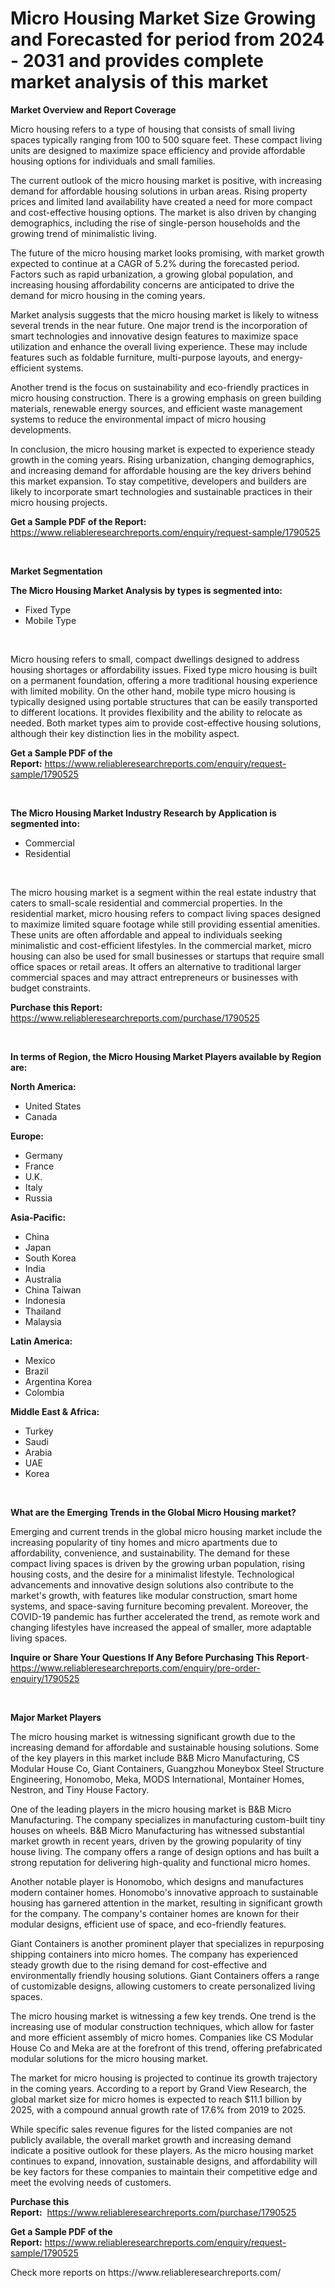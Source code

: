 <p><h1>Micro Housing Market Size Growing and Forecasted for period from 2024 - 2031 and provides complete market analysis of this market</h1></p><p><strong>Market Overview and Report Coverage</strong></p>
<p><p>Micro housing refers to a type of housing that consists of small living spaces typically ranging from 100 to 500 square feet. These compact living units are designed to maximize space efficiency and provide affordable housing options for individuals and small families.</p><p>The current outlook of the micro housing market is positive, with increasing demand for affordable housing solutions in urban areas. Rising property prices and limited land availability have created a need for more compact and cost-effective housing options. The market is also driven by changing demographics, including the rise of single-person households and the growing trend of minimalistic living. </p><p>The future of the micro housing market looks promising, with market growth expected to continue at a CAGR of 5.2% during the forecasted period. Factors such as rapid urbanization, a growing global population, and increasing housing affordability concerns are anticipated to drive the demand for micro housing in the coming years.</p><p>Market analysis suggests that the micro housing market is likely to witness several trends in the near future. One major trend is the incorporation of smart technologies and innovative design features to maximize space utilization and enhance the overall living experience. These may include features such as foldable furniture, multi-purpose layouts, and energy-efficient systems.</p><p>Another trend is the focus on sustainability and eco-friendly practices in micro housing construction. There is a growing emphasis on green building materials, renewable energy sources, and efficient waste management systems to reduce the environmental impact of micro housing developments.</p><p>In conclusion, the micro housing market is expected to experience steady growth in the coming years. Rising urbanization, changing demographics, and increasing demand for affordable housing are the key drivers behind this market expansion. To stay competitive, developers and builders are likely to incorporate smart technologies and sustainable practices in their micro housing projects.</p></p>
<p><strong>Get a Sample PDF of the Report:</strong> <a href="https://www.reliableresearchreports.com/enquiry/request-sample/1790525">https://www.reliableresearchreports.com/enquiry/request-sample/1790525</a></p>
<p>&nbsp;</p>
<p><strong>Market Segmentation</strong></p>
<p><strong>The Micro Housing Market Analysis by types is segmented into:</strong></p>
<p><ul><li>Fixed Type</li><li>Mobile Type</li></ul></p>
<p>&nbsp;</p>
<p><p>Micro housing refers to small, compact dwellings designed to address housing shortages or affordability issues. Fixed type micro housing is built on a permanent foundation, offering a more traditional housing experience with limited mobility. On the other hand, mobile type micro housing is typically designed using portable structures that can be easily transported to different locations. It provides flexibility and the ability to relocate as needed. Both market types aim to provide cost-effective housing solutions, although their key distinction lies in the mobility aspect.</p></p>
<p><strong>Get a Sample PDF of the Report:</strong>&nbsp;<a href="https://www.reliableresearchreports.com/enquiry/request-sample/1790525">https://www.reliableresearchreports.com/enquiry/request-sample/1790525</a></p>
<p>&nbsp;</p>
<p><strong>The Micro Housing Market Industry Research by Application is segmented into:</strong></p>
<p><ul><li>Commercial</li><li>Residential</li></ul></p>
<p>&nbsp;</p>
<p><p>The micro housing market is a segment within the real estate industry that caters to small-scale residential and commercial properties. In the residential market, micro housing refers to compact living spaces designed to maximize limited square footage while still providing essential amenities. These units are often affordable and appeal to individuals seeking minimalistic and cost-efficient lifestyles. In the commercial market, micro housing can also be used for small businesses or startups that require small office spaces or retail areas. It offers an alternative to traditional larger commercial spaces and may attract entrepreneurs or businesses with budget constraints.</p></p>
<p><strong>Purchase this Report:</strong>&nbsp; <a href="https://www.reliableresearchreports.com/purchase/1790525">https://www.reliableresearchreports.com/purchase/1790525</a></p>
<p>&nbsp;</p>
<p><strong>In terms of Region, the Micro Housing Market Players available by Region are:</strong></p>
<p>
    <p> <strong> North America: </strong>
        <ul>
            <li>United States</li>
            <li>Canada</li>
        </ul>
        </p> 
    <p> <strong> Europe: </strong>
        <ul>
            <li>Germany</li>
            <li>France</li>
            <li>U.K.</li>
            <li>Italy</li>
            <li>Russia</li>
        </ul>
        </p> 
    <p> <strong> Asia-Pacific: </strong>
        <ul>
            <li>China</li>
            <li>Japan</li>
            <li>South Korea</li>
            <li>India</li>
            <li>Australia</li>
            <li>China Taiwan</li>
            <li>Indonesia</li>
            <li>Thailand</li>
            <li>Malaysia</li>
        </ul>
        </p> 
    <p> <strong> Latin America: </strong>
        <ul>
            <li>Mexico</li>
            <li>Brazil</li>
            <li>Argentina Korea</li>
            <li>Colombia</li>
        </ul>
        </p> 
    <p> <strong> Middle East & Africa: </strong>
        <ul>
            <li>Turkey</li>
            <li>Saudi</li>
            <li>Arabia</li>
            <li>UAE</li>
            <li>Korea</li>
        </ul>
    </p>
    </p>
<p>&nbsp;</p>
<p><strong>What are the Emerging Trends in the Global Micro Housing market?</strong></p>
<p><p>Emerging and current trends in the global micro housing market include the increasing popularity of tiny homes and micro apartments due to affordability, convenience, and sustainability. The demand for these compact living spaces is driven by the growing urban population, rising housing costs, and the desire for a minimalist lifestyle. Technological advancements and innovative design solutions also contribute to the market's growth, with features like modular construction, smart home systems, and space-saving furniture becoming prevalent. Moreover, the COVID-19 pandemic has further accelerated the trend, as remote work and changing lifestyles have increased the appeal of smaller, more adaptable living spaces.</p></p>
<p><strong>Inquire or Share Your Questions If Any Before Purchasing This Report</strong>- <a href="https://www.reliableresearchreports.com/enquiry/pre-order-enquiry/1790525">https://www.reliableresearchreports.com/enquiry/pre-order-enquiry/1790525</a></p>
<p>&nbsp;</p>
<p><strong>Major Market Players</strong></p>
<p><p>The micro housing market is witnessing significant growth due to the increasing demand for affordable and sustainable housing solutions. Some of the key players in this market include B&B Micro Manufacturing, CS Modular House Co, Giant Containers, Guangzhou Moneybox Steel Structure Engineering, Honomobo, Meka, MODS International, Montainer Homes, Nestron, and Tiny House Factory.</p><p>One of the leading players in the micro housing market is B&B Micro Manufacturing. The company specializes in manufacturing custom-built tiny houses on wheels. B&B Micro Manufacturing has witnessed substantial market growth in recent years, driven by the growing popularity of tiny house living. The company offers a range of design options and has built a strong reputation for delivering high-quality and functional micro homes.</p><p>Another notable player is Honomobo, which designs and manufactures modern container homes. Honomobo's innovative approach to sustainable housing has garnered attention in the market, resulting in significant growth for the company. The company's container homes are known for their modular designs, efficient use of space, and eco-friendly features.</p><p>Giant Containers is another prominent player that specializes in repurposing shipping containers into micro homes. The company has experienced steady growth due to the rising demand for cost-effective and environmentally friendly housing solutions. Giant Containers offers a range of customizable designs, allowing customers to create personalized living spaces.</p><p>The micro housing market is witnessing a few key trends. One trend is the increasing use of modular construction techniques, which allow for faster and more efficient assembly of micro homes. Companies like CS Modular House Co and Meka are at the forefront of this trend, offering prefabricated modular solutions for the micro housing market.</p><p>The market for micro housing is projected to continue its growth trajectory in the coming years. According to a report by Grand View Research, the global market size for micro homes is expected to reach $11.1 billion by 2025, with a compound annual growth rate of 17.6% from 2019 to 2025.</p><p>While specific sales revenue figures for the listed companies are not publicly available, the overall market growth and increasing demand indicate a positive outlook for these players. As the micro housing market continues to expand, innovation, sustainable designs, and affordability will be key factors for these companies to maintain their competitive edge and meet the evolving needs of customers.</p></p>
<p><strong>Purchase this Report:</strong>&nbsp;&nbsp;<a href="https://www.reliableresearchreports.com/purchase/1790525">https://www.reliableresearchreports.com/purchase/1790525</a></p>
<p></p>
<p><strong>Get a Sample PDF of the Report:</strong>&nbsp;<a href="https://www.reliableresearchreports.com/enquiry/request-sample/1790525">https://www.reliableresearchreports.com/enquiry/request-sample/1790525</a></p>
<p>Check more reports on https://www.reliableresearchreports.com/</p>